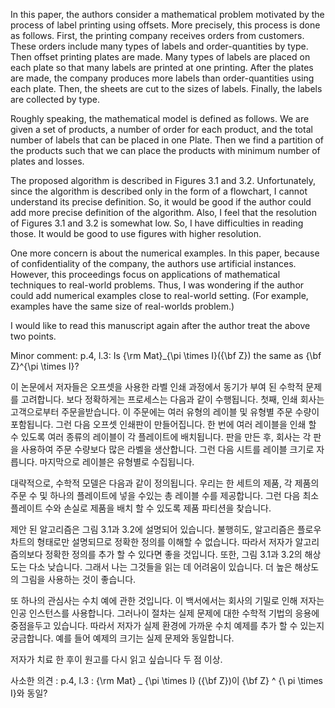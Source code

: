 In this paper, the authors consider a mathematical problem motivated by the process of label printing using offsets. More precisely, this
process is done as follows. First, the printing company receives orders from customers. These orders include many types of labels and order-quantities by type. Then offset printing plates are made. Many types of labels are placed on each plate so that many labels are printed at one printing. After the plates are made, the company produces more labels than order-quantities using each plate. Then, the sheets are cut to the sizes of labels. Finally, the labels are collected by type.

Roughly speaking, the mathematical model is defined as follows. We are given a set of products, a number of order for each product, and the total number of labels that can be placed in one Plate. Then we find a partition of the products such that we can place the products with minimum number of plates and losses.

The proposed algorithm is described in Figures 3.1 and 3.2. Unfortunately, since the algorithm is described only in the form of a flowchart, I cannot understand its precise definition. So, it would be good if the author could add more precise definition of the algorithm. Also, I feel that the resolution of Figures 3.1 and 3.2 is somewhat low. So, I have difficulties in reading those. It would be good to use figures with higher resolution.

One more concern is about the numerical examples. In this paper, because of confidentiality of the company, the authors use artificial instances. However, this proceedings focus on applications of mathematical techniques to real-world problems. Thus, I was wondering if the author could add numerical examples close to real-world setting. (For example, examples have the same size of real-worlds problem.)

I would like to read this manuscript again after the author treat the
above two points.

Minor comment:
p.4, l.3: Is {\rm Mat}_{\pi \times I}({\bf Z}) the same as {\bf Z}^{\pi \times I}?



이 논문에서 저자들은 오프셋을 사용한 라벨 인쇄 과정에서 동기가 부여 된 수학적 문제를 고려합니다. 보다 정확하게는
프로세스는 다음과 같이 수행됩니다. 첫째, 인쇄 회사는 고객으로부터 주문을받습니다. 이 주문에는 여러 유형의 레이블 및 유형별 주문 수량이 포함됩니다. 그런 다음 오프셋 인쇄판이 만들어집니다. 한 번에 여러 레이블을 인쇄 할 수 있도록 여러 종류의 레이블이 각 플레이트에 배치됩니다. 판을 만든 후, 회사는 각 판을 사용하여 주문 수량보다 많은 라벨을 생산합니다. 그런 다음 시트를 레이블 크기로 자릅니다. 마지막으로 레이블은 유형별로 수집됩니다.

대략적으로, 수학적 모델은 다음과 같이 정의됩니다. 우리는 한 세트의 제품, 각 제품의 주문 수 및 하나의 플레이트에 넣을 수있는 총 레이블 수를 제공합니다. 그런 다음 최소 플레이트 수와 손실로 제품을 배치 할 수 있도록 제품 파티션을 찾습니다.

제안 된 알고리즘은 그림 3.1과 3.2에 설명되어 있습니다. 불행히도, 알고리즘은 플로우 차트의 형태로만 설명되므로 정확한 정의를 이해할 수 없습니다. 따라서 저자가 알고리즘의보다 정확한 정의를 추가 할 수 있다면 좋을 것입니다. 또한, 그림 3.1과 3.2의 해상도는 다소 낮습니다. 그래서 나는 그것들을 읽는 데 어려움이 있습니다. 더 높은 해상도의 그림을 사용하는 것이 좋습니다.

또 하나의 관심사는 수치 예에 관한 것입니다. 이 백서에서는 회사의 기밀로 인해 저자는 인공 인스턴스를 사용합니다. 그러나이 절차는 실제 문제에 대한 수학적 기법의 응용에 중점을두고 있습니다. 따라서 저자가 실제 환경에 가까운 수치 예제를 추가 할 수 있는지 궁금합니다. 예를 들어 예제의 크기는 실제 문제와 동일합니다.

저자가 치료 한 후이 원고를 다시 읽고 싶습니다
두 점 이상.

사소한 의견 :
p.4, l.3 : {\rm Mat} _ {\pi \times I} ({\bf Z})이 {\bf Z} ^ {\ pi \times I}와 동일?